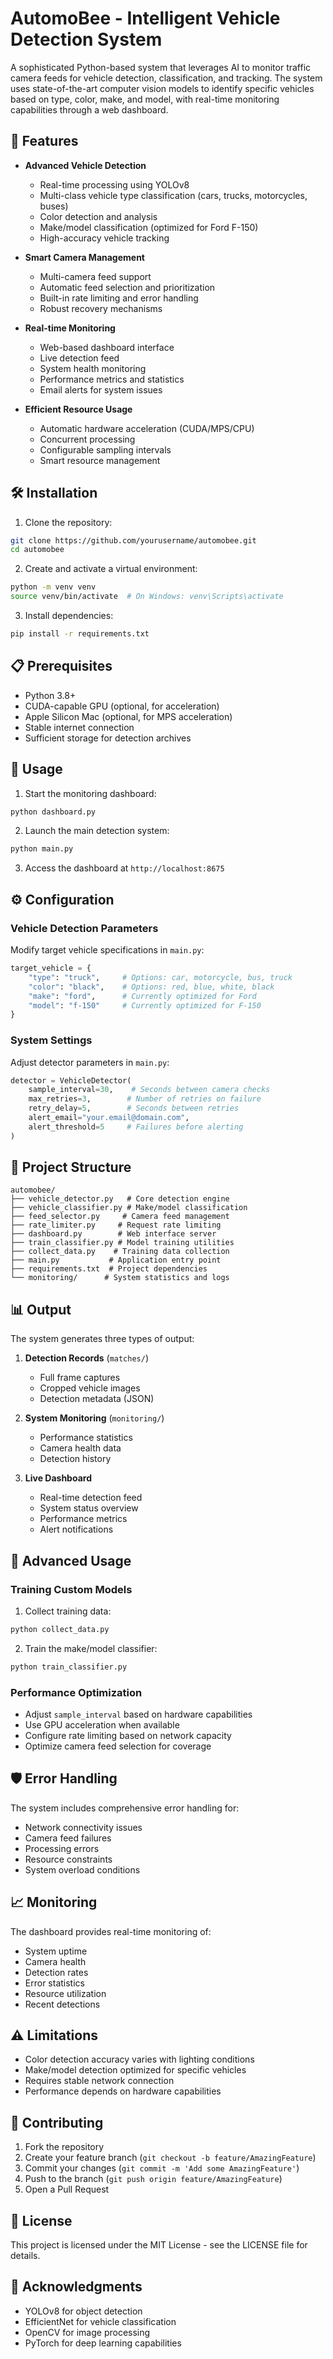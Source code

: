 # AutomoBee - Intelligent Vehicle Detection System

A sophisticated Python-based system that leverages AI to monitor traffic camera feeds for vehicle detection, classification, and tracking. The system uses state-of-the-art computer vision models to identify specific vehicles based on type, color, make, and model, with real-time monitoring capabilities through a web dashboard.

## 🚀 Features

- **Advanced Vehicle Detection**
  - Real-time processing using YOLOv8
  - Multi-class vehicle type classification (cars, trucks, motorcycles, buses)
  - Color detection and analysis
  - Make/model classification (optimized for Ford F-150)
  - High-accuracy vehicle tracking

- **Smart Camera Management**
  - Multi-camera feed support
  - Automatic feed selection and prioritization
  - Built-in rate limiting and error handling
  - Robust recovery mechanisms

- **Real-time Monitoring**
  - Web-based dashboard interface
  - Live detection feed
  - System health monitoring
  - Performance metrics and statistics
  - Email alerts for system issues

- **Efficient Resource Usage**
  - Automatic hardware acceleration (CUDA/MPS/CPU)
  - Concurrent processing
  - Configurable sampling intervals
  - Smart resource management

## 🛠 Installation

1. Clone the repository:
```bash
git clone https://github.com/yourusername/automobee.git
cd automobee
```

2. Create and activate a virtual environment:
```bash
python -m venv venv
source venv/bin/activate  # On Windows: venv\Scripts\activate
```

3. Install dependencies:
```bash
pip install -r requirements.txt
```

## 📋 Prerequisites

- Python 3.8+
- CUDA-capable GPU (optional, for acceleration)
- Apple Silicon Mac (optional, for MPS acceleration)
- Stable internet connection
- Sufficient storage for detection archives

## 🚦 Usage

1. Start the monitoring dashboard:
```bash
python dashboard.py
```

2. Launch the main detection system:
```bash
python main.py
```

3. Access the dashboard at `http://localhost:8675`

## ⚙️ Configuration

### Vehicle Detection Parameters

Modify target vehicle specifications in `main.py`:
```python
target_vehicle = {
    "type": "truck",     # Options: car, motorcycle, bus, truck
    "color": "black",    # Options: red, blue, white, black
    "make": "ford",      # Currently optimized for Ford
    "model": "f-150"     # Currently optimized for F-150
}
```

### System Settings

Adjust detector parameters in `main.py`:
```python
detector = VehicleDetector(
    sample_interval=30,    # Seconds between camera checks
    max_retries=3,        # Number of retries on failure
    retry_delay=5,        # Seconds between retries
    alert_email="your.email@domain.com",
    alert_threshold=5     # Failures before alerting
)
```

## 📁 Project Structure

```
automobee/
├── vehicle_detector.py   # Core detection engine
├── vehicle_classifier.py # Make/model classification
├── feed_selector.py     # Camera feed management
├── rate_limiter.py     # Request rate limiting
├── dashboard.py        # Web interface server
├── train_classifier.py # Model training utilities
├── collect_data.py    # Training data collection
├── main.py           # Application entry point
├── requirements.txt  # Project dependencies
└── monitoring/      # System statistics and logs
```

## 📊 Output

The system generates three types of output:

1. **Detection Records** (`matches/`)
   - Full frame captures
   - Cropped vehicle images
   - Detection metadata (JSON)

2. **System Monitoring** (`monitoring/`)
   - Performance statistics
   - Camera health data
   - Detection history

3. **Live Dashboard**
   - Real-time detection feed
   - System status overview
   - Performance metrics
   - Alert notifications

## 🔧 Advanced Usage

### Training Custom Models

1. Collect training data:
```bash
python collect_data.py
```

2. Train the make/model classifier:
```bash
python train_classifier.py
```

### Performance Optimization

- Adjust `sample_interval` based on hardware capabilities
- Use GPU acceleration when available
- Configure rate limiting based on network capacity
- Optimize camera feed selection for coverage

## 🛡 Error Handling

The system includes comprehensive error handling for:
- Network connectivity issues
- Camera feed failures
- Processing errors
- Resource constraints
- System overload conditions

## 📈 Monitoring

The dashboard provides real-time monitoring of:
- System uptime
- Camera health
- Detection rates
- Error statistics
- Resource utilization
- Recent detections

## ⚠️ Limitations

- Color detection accuracy varies with lighting conditions
- Make/model detection optimized for specific vehicles
- Requires stable network connection
- Performance depends on hardware capabilities

## 🤝 Contributing

1. Fork the repository
2. Create your feature branch (`git checkout -b feature/AmazingFeature`)
3. Commit your changes (`git commit -m 'Add some AmazingFeature'`)
4. Push to the branch (`git push origin feature/AmazingFeature`)
5. Open a Pull Request

## 📝 License

This project is licensed under the MIT License - see the LICENSE file for details.

## 🙏 Acknowledgments

- YOLOv8 for object detection
- EfficientNet for vehicle classification
- OpenCV for image processing
- PyTorch for deep learning capabilities